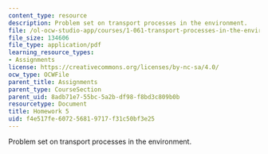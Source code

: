 ```yaml
---
content_type: resource
description: Problem set on transport processes in the environment.
file: /ol-ocw-studio-app/courses/1-061-transport-processes-in-the-environment-fall-2008/f4e517fe607256819717f31c50bf3e25_f02homework5.pdf
file_size: 134606
file_type: application/pdf
learning_resource_types:
- Assignments
license: https://creativecommons.org/licenses/by-nc-sa/4.0/
ocw_type: OCWFile
parent_title: Assignments
parent_type: CourseSection
parent_uid: 8adb71e7-55bc-5a2b-df98-f8bd3c809b0b
resourcetype: Document
title: Homework 5
uid: f4e517fe-6072-5681-9717-f31c50bf3e25
---
```

Problem set on transport processes in the environment.